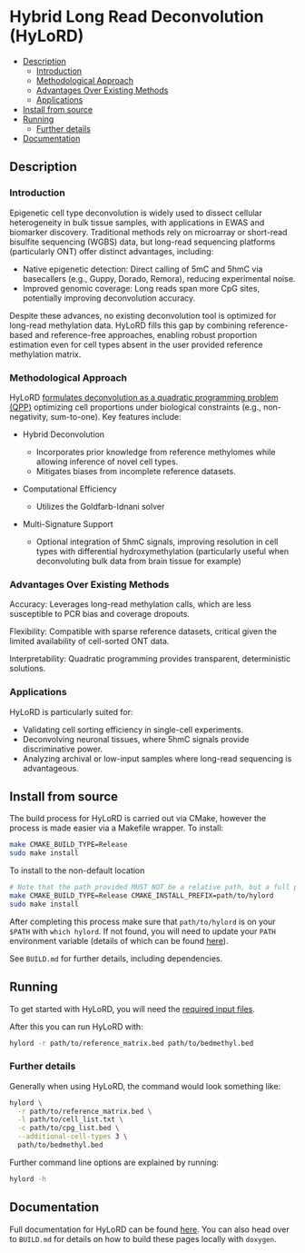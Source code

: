 # Hybrid Long Read Deconvolution (HyLoRD) 

* [Description](#description)
  * [Introduction](#introduction)
  * [Methodological Approach](#methodological-approach)
  * [Advantages Over Existing Methods](#advantages-over-existing-methods)
  * [Applications](#applications)
* [Install from source](#install-from-source)
* [Running](#running)
  * [Further details](#further-details)
* [Documentation](#documentation)

## Description

### Introduction

Epigenetic cell type deconvolution is widely used to dissect cellular
heterogeneity in bulk tissue samples, with applications in EWAS and biomarker
discovery. Traditional methods rely on microarray or short-read bisulfite
sequencing (WGBS) data, but long-read sequencing platforms (particularly
ONT) offer distinct advantages, including:

- Native epigenetic detection: Direct calling of 5mC and 5hmC via basecallers
(e.g., Guppy, Dorado, Remora), reducing experimental noise.
- Improved genomic coverage: Long reads span more CpG sites, potentially
improving deconvolution accuracy.

Despite these advances, no existing deconvolution tool is optimized for
long-read methylation data. HyLoRD fills this gap by combining reference-based
and reference-free approaches, enabling robust proportion estimation even for
cell types absent in the user provided reference methylation matrix.

### Methodological Approach

HyLoRD 
[formulates deconvolution as a quadratic programming problem (QPP)](https://sof202.github.io/HyLoRD/md__hy_lo_r_d_2docs_2high-level-docs_2qpp-derivation.html)
optimizing cell proportions under biological constraints (e.g., non-negativity,
sum-to-one). Key features include:

- Hybrid Deconvolution
  - Incorporates prior knowledge from reference methylomes while allowing
  inference of novel cell types.
  - Mitigates biases from incomplete reference datasets.

- Computational Efficiency
  - Utilizes the Goldfarb-Idnani solver

- Multi-Signature Support
  - Optional integration of 5hmC signals, improving resolution in cell types
  with differential hydroxymethylation (particularly useful when deconvoluting
  bulk data from brain tissue for example)

### Advantages Over Existing Methods

Accuracy: Leverages long-read methylation calls, which are less susceptible to
PCR bias and coverage dropouts.

Flexibility: Compatible with sparse reference datasets, critical given the
limited availability of cell-sorted ONT data.

Interpretability: Quadratic programming provides transparent, deterministic
solutions.

### Applications

HyLoRD is particularly suited for:

- Validating cell sorting efficiency in single-cell experiments.
- Deconvolving neuronal tissues, where 5hmC signals provide discriminative
power.
- Analyzing archival or low-input samples where long-read sequencing is
advantageous.

## Install from source

The build process for HyLoRD is carried out via CMake, however the process is
made easier via a Makefile wrapper. To install:

```sh
make CMAKE_BUILD_TYPE=Release
sudo make install
```

To install to the non-default location

```sh
# Note that the path provided MUST NOT be a relative path, but a full path
make CMAKE_BUILD_TYPE=Release CMAKE_INSTALL_PREFIX=path/to/hylord
sudo make install
```

After completing this process make sure that `path/to/hylord` is on your
`$PATH` with `which hylord`. If not found, you will need to update your `PATH`
environment variable (details of which can be found
[here](https://www.digitalocean.com/community/tutorials/how-to-view-and-update-the-linux-path-environment-variable)).

See `BUILD.md` for further details, including dependencies.

## Running

To get started with HyLoRD, you will need the 
[required input files](https://sof202.github.io/HyLoRD/md__2home_2sof202_2_tools__and___repositories_2_hy_lo_r_d_2docs_2high-level-docs_2inputs-outputs.html).

After this you can run HyLoRD with:

```bash
hylord -r path/to/reference_matrix.bed path/to/bedmethyl.bed
```

### Further details

Generally when using HyLoRD, the command would look something like:

```bash
hylord \
  -r path/to/reference_matrix.bed \
  -l path/to/cell_list.txt \
  -c path/to/cpg_list.bed \
  --additional-cell-types 3 \
  path/to/bedmethyl.bed
```

Further command line options are explained by running:

```bash
hylord -h
```

## Documentation

Full documentation for HyLoRD can be found
[here](https://sof202.github.io/HyLoRD). You can also head over to `BUILD.md`
for details on how to build these pages locally with `doxygen`.
